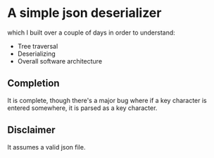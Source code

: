 # A simple json deserializer
which I built over a couple of days in order to understand:
- Tree traversal
- Deserializing
- Overall software architecture

## Completion
It is complete, though there's a major bug where if a key character is entered somewhere, it is parsed as a key character.

## Disclaimer
It assumes a valid json file.
